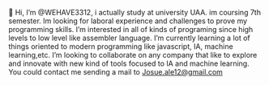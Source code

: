 👋 Hi, I’m @WEHAVE3312, i actually study at university UAA. im coursing 7th semester.
Im looking for laboral experience and challenges to prove my programming skills.
I’m interested in all of kinds of programing since high levels to low level like assembler language.
I’m currently learning a lot of things oriented to modern programming like javascript, IA, machine learning,etc.
I’m looking to collaborate on any company that like to explore and innovate with new kind of tools focused to IA and machine learning.
You could contact me sending a mail to Josue.ale12@gmail.com

<!---
WEHAVE3312/WEHAVE3312 is a ✨ special ✨ repository because its `README.md` (this file) appears on your GitHub profile.
You can click the Preview link to take a look at your changes.
--->
